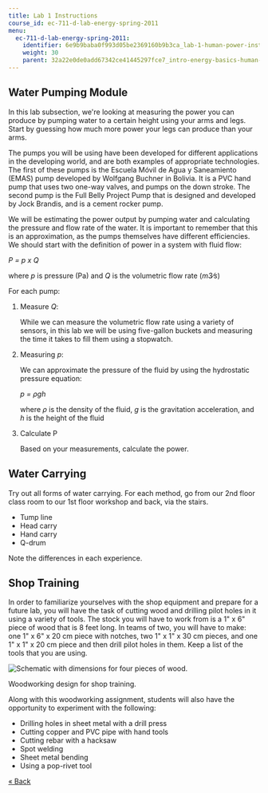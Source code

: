 ```yaml
---
title: Lab 1 Instructions
course_id: ec-711-d-lab-energy-spring-2011
menu:
  ec-711-d-lab-energy-spring-2011:
    identifier: 6e9b9baba0f993d05be2369160b9b3ca_lab-1-human-power-instructions
    weight: 30
    parent: 32a22e0de0add67342ce41445297fce7_intro-energy-basics-human-power
---
```

Water Pumping Module
--------------------

In this lab subsection, we're looking at measuring the power you can produce by pumping water to a certain height using your arms and legs. Start by guessing how much more power your legs can produce than your arms.

The pumps you will be using have been developed for different applications in the developing world, and are both examples of appropriate technologies. The first of these pumps is the Escuela Móvil de Agua y Saneamiento (EMAS) pump developed by Wolfgang Buchner in Bolivia. It is a PVC hand pump that uses two one-way valves, and pumps on the down stroke. The second pump is the Full Belly Project Pump that is designed and developed by Jock Brandis, and is a cement rocker pump.

We will be estimating the power output by pumping water and calculating the pressure and flow rate of the water. It is important to remember that this is an approximation, as the pumps themselves have different efficiencies. We should start with the definition of power in a system with fluid flow:

_P = p x Q_

where _p_ is pressure (Pa) and _Q_ is the volumetric flow rate (_m3⁄s_)

For each pump:

1.  Measure _Q_:
    
    While we can measure the volumetric flow rate using a variety of sensors, in this lab we will be using five-gallon buckets and measuring the time it takes to fill them using a stopwatch.
    
2.  Measuring _p_:
    
    We can approximate the pressure of the fluid by using the hydrostatic pressure equation:
    
    _p = ρgh_
    
    where _ρ_ is the density of the fluid, _g_ is the gravitation acceleration, and _h_ is the height of the fluid
    
3.  Calculate P
    
    Based on your measurements, calculate the power.
    

Water Carrying
--------------

Try out all forms of water carrying. For each method, go from our 2nd floor class room to our 1st floor workshop and back, via the stairs.

*   Tump line
*   Head carry
*   Hand carry
*   Q-drum

Note the differences in each experience.

Shop Training
-------------

In order to familiarize yourselves with the shop equipment and prepare for a future lab, you will have the task of cutting wood and drilling pilot holes in it using a variety of tools. The stock you will have to work from is a 1" x 6" piece of wood that is 8 feet long. In teams of two, you will have to make: one 1" x 6" x 20 cm piece with notches, two 1" x 1" x 30 cm pieces, and one 1" x 1" x 20 cm piece and then drill pilot holes in them. Keep a list of the tools that you are using.

![Schematic with dimensions for four pieces of wood.](https://open-learning-course-data-ci.s3.amazonaws.com/ec-711-d-lab-energy-spring-2011/08ed6e0e2453a588061c56128dd14d5d_lab1s11.jpg)

Woodworking design for shop training.

Along with this woodworking assignment, students will also have the opportunity to experiment with the following:

*   Drilling holes in sheet metal with a drill press
*   Cutting copper and PVC pipe with hand tools
*   Cutting rebar with a hacksaw
*   Spot welding
*   Sheet metal bending
*   Using a pop-rivet tool

[« Back](./resolveuid/b03952e4bdfcea4962271aeae1dedb3f)